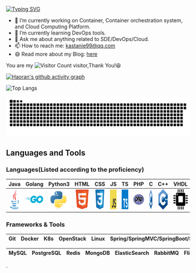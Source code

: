 [![Typing SVG](https://readme-typing-svg.herokuapp.com?font=Fira+Code&size=25&duration=4000&pause=2000&random=false&width=435&lines=Hi+there+%F0%9F%91%8B%2C+I'm+Haoran)](https://git.io/typing-svg)
<!-- [![Yang Haoran's GitHub stats](https://github-readme-stats.vercel.app/api?username=0YHR0)](https://github.com/anuraghazra/github-readme-stats)
-->




- 🔭 I’m currently working on Container, Container orchestration system, and Cloud Computing Platform.
- 🌱 I’m currently learning DevOps tools.
- 💬 Ask me about anything related to SDE/DevOps/Cloud.
- 📫 How to reach me: kastanie99@qq.com
- 😄 Read more about my Blog: [here](http://www.kastanie.top/)


You are my ![Visitor Count](https://profile-counter.glitch.me/0YHR0/count.svg) visitor,Thank You!😆

[![Haoran's github activity graph](https://github-readme-activity-graph.vercel.app/graph?username=0YHR0&theme=dracula)](https://github.com/ashutosh00710/github-readme-activity-graph)

![Top Langs](https://github-readme-stats.vercel.app/api/top-langs/?username=0YHR0&layout=compact&theme=tokyonight)

![](https://raw.githubusercontent.com/0YHR0/0YHR0/main/dist/github-contribution-grid-snake.svg)



## Languages and Tools

<div>
  
### Languages(Listed according to the proficiency)


| Java | Golang | Python3 | HTML | CSS | JS | TS | PHP | C | C++ | VHDL |
|----------|----------|----------|-----|-----|-----|-----|-----|-----|-----|-----|
|<img src="https://raw.githubusercontent.com/0YHR0/0YHR0/main/img/java-original.svg" title="Java"  alt="Java" width="55" height="55"/>|<img src="https://raw.githubusercontent.com/0YHR0/0YHR0/main/img/go-original-wordmark.svg" title="Go"  alt="Go" width="55" height="55"/>|<img src="https://raw.githubusercontent.com/0YHR0/0YHR0/main/img/python-original.svg" title="Python"  alt="Python" width="55" height="55"/>|<img src="https://raw.githubusercontent.com/0YHR0/0YHR0/main/img/html5-original.svg" title="Html"  alt="Html" width="55" height="55"/>|<img src="https://raw.githubusercontent.com/0YHR0/0YHR0/main/img/css3-original.svg" title="Css"  alt="Css" width="55" height="55"/>|<img src="https://raw.githubusercontent.com/0YHR0/0YHR0/main/img/javascript-original.svg" title="JS"  alt="JS" width="55" height="55"/>|<img src="https://raw.githubusercontent.com/0YHR0/0YHR0/main/img/typescript-original.svg" title="TS"  alt="TS" width="55" height="55"/>|<img src="https://raw.githubusercontent.com/0YHR0/0YHR0/main/img/php-original.svg" title="PHP"  alt="PHP" width="55" height="55"/>|<img src="https://raw.githubusercontent.com/0YHR0/0YHR0/main/img/c-original.svg" title="C"  alt="C" width="55" height="55"/>|<img src="https://raw.githubusercontent.com/0YHR0/0YHR0/main/img/cplusplus-original.svg" title="Cpp"  alt="Cpp" width="55" height="55"/>|<img src="https://raw.githubusercontent.com/0YHR0/0YHR0/main/img/vhdl.svg" title="VHDL"  alt="VHDL" width="55" height="55"/>|


### Frameworks & Tools
| Git | Docker | K8s | OpenStack | Linux | Spring/SpringMVC/SpringBoot/SpringCloud | Mybatis | Gin | React | Maven | Gradle |
|----------|----------|----------|-----|-----|-----|-----|-----|-----|-----|-----|



| MySQL | PostgreSQL | Redis | MongoDB | ElasticSearch | RabbitMQ | Flink | NumPy | Tensorflow |
|----------|----------|----------|-----|-----|-----|-----|-----|-----|





          
.
<!--[![trophy](https://github-profile-trophy.vercel.app/?username=0YHR0&title=Stars,Followers,Commits,Repositories,MultipleLang,PullRequest&theme=onedark)](https://github.com/ryo-ma/github-profile-trophy) -->
  
